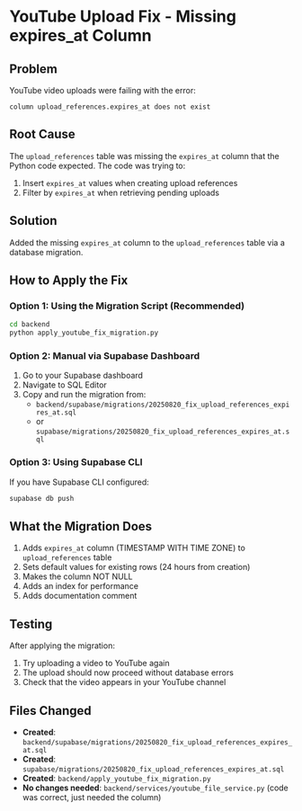 # YouTube Upload Fix - Missing expires_at Column

## Problem
YouTube video uploads were failing with the error:
```
column upload_references.expires_at does not exist
```

## Root Cause
The `upload_references` table was missing the `expires_at` column that the Python code expected. The code was trying to:
1. Insert `expires_at` values when creating upload references
2. Filter by `expires_at` when retrieving pending uploads

## Solution
Added the missing `expires_at` column to the `upload_references` table via a database migration.

## How to Apply the Fix

### Option 1: Using the Migration Script (Recommended)
```bash
cd backend
python apply_youtube_fix_migration.py
```

### Option 2: Manual via Supabase Dashboard
1. Go to your Supabase dashboard
2. Navigate to SQL Editor
3. Copy and run the migration from:
   - `backend/supabase/migrations/20250820_fix_upload_references_expires_at.sql`
   - or `supabase/migrations/20250820_fix_upload_references_expires_at.sql`

### Option 3: Using Supabase CLI
If you have Supabase CLI configured:
```bash
supabase db push
```

## What the Migration Does
1. Adds `expires_at` column (TIMESTAMP WITH TIME ZONE) to `upload_references` table
2. Sets default values for existing rows (24 hours from creation)
3. Makes the column NOT NULL
4. Adds an index for performance
5. Adds documentation comment

## Testing
After applying the migration:
1. Try uploading a video to YouTube again
2. The upload should now proceed without database errors
3. Check that the video appears in your YouTube channel

## Files Changed
- **Created**: `backend/supabase/migrations/20250820_fix_upload_references_expires_at.sql`
- **Created**: `supabase/migrations/20250820_fix_upload_references_expires_at.sql`
- **Created**: `backend/apply_youtube_fix_migration.py`
- **No changes needed**: `backend/services/youtube_file_service.py` (code was correct, just needed the column)
